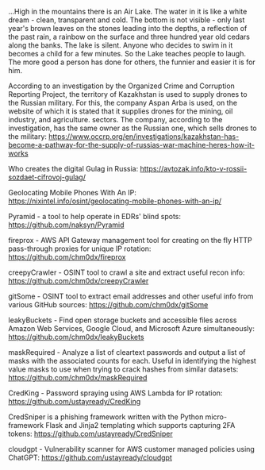 
...High in the mountains there is an Air Lake. The water in it is like a white dream - clean, transparent and cold. The bottom is not visible - only last year's brown leaves on the stones leading into the depths, a reflection of the past rain, a rainbow on the surface and three hundred year old cedars along the banks.
The lake is silent. Anyone who decides to swim in it becomes a child for a few minutes. So the Lake teaches people to laugh. The more good a person has done for others, the funnier and easier it is for him.


According to an investigation by the Organized Crime and Corruption Reporting Project, the territory of Kazakhstan is used to supply drones to the Russian military. For this, the company Aspan Arba is used, on the website of which it is stated that it supplies drones for the mining, oil industry, and agriculture. sectors. The company, according to the investigation, has the same owner as the Russian one, which sells drones to the military: https://www.occrp.org/en/investigations/kazakhstan-has-become-a-pathway-for-the-supply-of-russias-war-machine-heres-how-it-works


Who creates the digital Gulag in Russia: https://avtozak.info/kto-v-rossii-sozdaet-cifrovoj-gulag/


Geolocating Mobile Phones With An IP: https://nixintel.info/osint/geolocating-mobile-phones-with-an-ip/


Pyramid - a tool to help operate in EDRs' blind spots: https://github.com/naksyn/Pyramid

fireprox - AWS API Gateway management tool for creating on the fly HTTP pass-through proxies for unique IP rotation: https://github.com/chm0dx/fireprox

creepyCrawler - OSINT tool to crawl a site and extract useful recon info: https://github.com/chm0dx/creepyCrawler

gitSome - OSINT tool to extract email addresses and other useful info from various GitHub sources: https://github.com/chm0dx/gitSome

leakyBuckets - Find open storage buckets and accessible files across Amazon Web Services, Google Cloud, and Microsoft Azure simultaneously: https://github.com/chm0dx/leakyBuckets

maskRequired - Analyze a list of cleartext passwords and output a list of masks with the associated counts for each. Useful in identifying the highest value masks to use when trying to crack hashes from similar datasets: https://github.com/chm0dx/maskRequired

CredKing - Password spraying using AWS Lambda for IP rotation: https://github.com/ustayready/CredKing

CredSniper is a phishing framework written with the Python micro-framework Flask and Jinja2 templating which supports capturing 2FA tokens: https://github.com/ustayready/CredSniper

cloudgpt - Vulnerability scanner for AWS customer managed policies using ChatGPT: https://github.com/ustayready/cloudgpt

